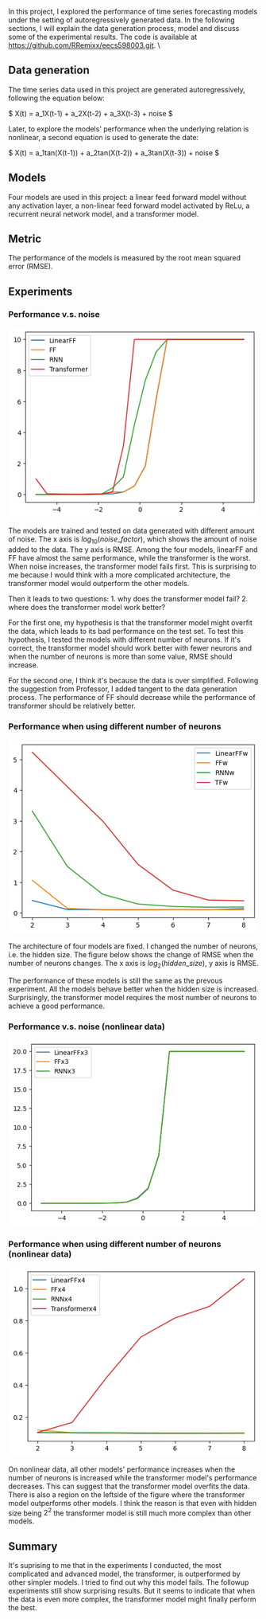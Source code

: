In this project, I explored the performance of time series forecasting models under the setting of autoregressively generated data. In the following sections, I will explain the data generation process, model and discuss some of the experimental results. The code is available at https://github.com/RRemixx/eecs598003.git. \\
## Data generation
The time series data used in this project are generated autoregressively, following the equation below:

$ X(t) = a_1X(t-1) + a_2X(t-2) + a_3X(t-3) + noise $

Later, to explore the models' performance when the underlying relation is nonlinear, a second equation is used to generate the date:

$ X(t) = a_1tan(X(t-1)) + a_2tan(X(t-2)) + a_3tan(X(t-3)) + noise $

## Models
Four models are used in this project: a linear feed forward model without any activation layer, a non-linear feed forward model activated by ReLu, a recurrent neural network model, and a transformer model.

## Metric
The performance of the models is measured by the root mean squared error (RMSE).

## Experiments
### Performance v.s. noise
![linearRMSE](project/images/linearRMSE.png)

The models are trained and tested on data generated with different amount of noise. The x axis is $log_{10}(noise\_factor)$, which shows the amount of noise added to the data. The y axis is RMSE. Among the four models, linearFF and FF have almost the same performance, while the transformer is the worst. When noise increases, the transformer model fails first. This is surprising to me because I would think with a more complicated architecture, the transformer model would outperform the other models.

Then it leads to two questions: 1. why does the transformer model fail? 2. where does the transformer model work better? 

For the first one, my hypothesis is that the transformer model might overfit the data, which leads to its bad performance on the test set. To test this hypothesis, I tested the models with different number of neurons. If it's correct, the transformer model should work better with fewer neurons and when the number of neurons is more than some value, RMSE should increase.

For the second one, I think it's because the data is over simplified. Following the suggestion from Professor, I added tangent to the data generation process. The performance of FF should decrease while the performance of transformer should be relatively better. 


### Performance when using different number of neurons
![linearWidth](project/images/width.png)

The architecture of four models are fixed. I changed the number of neurons, i.e. the hidden size. The figure below shows the change of RMSE when the number of neurons changes. The x axis is $log_2(hidden\_size)$, y axis is RMSE. 

The performance of these models is still the same as the prevous experiment. All the models behave better when the hidden size is increased. Surprisingly, the transformer model requires the most number of neurons to achieve a good performance.

### Performance v.s. noise (nonlinear data)
![nonlinearRMSE](project/images/nonlinearRMSE.png)

<!-- TODO -->


### Performance when using different number of neurons (nonlinear data)
![nonlinearwidth](project/images/nonlinearwidth.png)

On nonlinear data, all other models' performance increases when the number of neurons is increased while the transformer model's performance decreases. This can suggest that the transformer model overfits the data. There is also a region on the leftside of the figure where the transformer model outperforms other models. I think the reason is that even with hidden size being $2^2$ the transformer model is still much more complex than other models.

## Summary

It's suprising to me that in the experiments I conducted, the most complicated and advanced model, the transformer, is outperformed by other simpler models. I tried to find out why this model fails. The followup experiments still show surprising results. But it seems to indicate that when the data is even more complex, the transformer model might finally perform the best.  